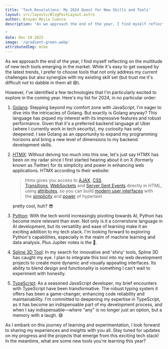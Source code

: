 ```yaml
---
title: 'Tech Resolutions: My 2024 Quest for New Skills and Tools'
layout: src/layouts/BlogPostLayout.astro
author: Brayan Mejia Cuenca
description: "As we approach the end of the year, I find myself reflecting on the multitude of new tech tools emerging in l.

"
date: Dec 19 2023
image: '/gradient-green.webp'
attributedImg: mike
---
```


 As we approach the end of the year, I find myself reflecting on the multitude of new tech tools emerging in the market. While it's easy to get swayed by the latest trends, I prefer to choose tools that not only address my current challenges but also synergize with my existing skill set (but trust me it's difficult not to dabble in them all 😅).

However, I've identified a few technologies that I'm particularly excited to explore in the coming year. Here's my list for 2024, in no particular order:

1. [Golang](https://go.dev/): Stepping beyond my comfort zone with JavaScript, I'm eager to dive into the intricacies of Golang. But exactly is Golang anyway? This language has piqued my interest with its impressive features and robust performance. Given that it's a preferred backend language at Uber (where I currently work in tech security), my curiosity has only deepened. I see Golang as an opportunity to expand my programming horizons and bring a new level of dimensions to my backend development skills.

2. [HTMX](https://htmx.org/): Without delving too much into this one, let's just say HTMX has been on my radar since I first started hearing about it on X (formerly known as Twitter) for its simplicity and power in enhancing web applications. HTMX according to their website:

   > htmx gives you access to [AJAX](https://htmx.org/docs/#ajax), [CSS Transitions](https://htmx.org/docs/#css_transitions), [WebSockets](https://htmx.org/docs/#websockets) and [Server Sent Events](https://htmx.org/docs/#sse) directly in HTML, using [attributes](https://htmx.org/reference/#attributes), so you can build [modern user interfaces](https://htmx.org/examples/) with the [simplicity](https://en.wikipedia.org/wiki/HATEOAS) and [power](https://www.ics.uci.edu/~fielding/pubs/dissertation/rest_arch_style.htm) of hypertext

   pretty cool, huh? 😎

3. [Python](https://python.org/): With the tech world increasingly pivoting towards AI, Python has become more relevant than ever. Not only is it a cornerstone language in AI development, but its versatility and ease of learning make it an exciting addition to my tech stack. I'm looking forward to exploring Python's capabilities, especially in the realm of machine learning and data analysis. Plus Jupiter notes is the 🐐. 

4. [Spline 3D Tool](https://spline.design/): In my search for innovative and 'shiny' tools, Spline 3D has caught my eye. I plan to integrate this tool into my web development projects to create more dynamic and visually appealing interfaces. Its ability to blend design and functionality is something I can't wait to experiment with honestly.

5. [TypeScript](https://www.typescriptlang.org/): As a seasoned JavaScript developer, my brief encounters with TypeScript have been transformative. The robust typing system it offers has been a game-changer, enhancing code reliability and maintainability. I'm committed to deepening my expertise in TypeScript, as it has become an indispensable part of my development process, and when I say indispensable—where "any" is no longer just an option, but a memory with a laugh. 😅

As I embark on this journey of learning and experimentation, I look forward to sharing my experiences and insights with you all. Stay tuned for updates on my progress and the projects that emerge from this exciting tech stack! In the meantime, what are some new tools you're learning this year?
